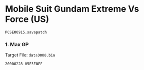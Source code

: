 #  Mobile Suit Gundam Extreme Vs Force (US)

`PCSE00915.savepatch`

### 1. Max GP

Target File: `data0000.bin`

```
20000228 05F5E0FF
```

